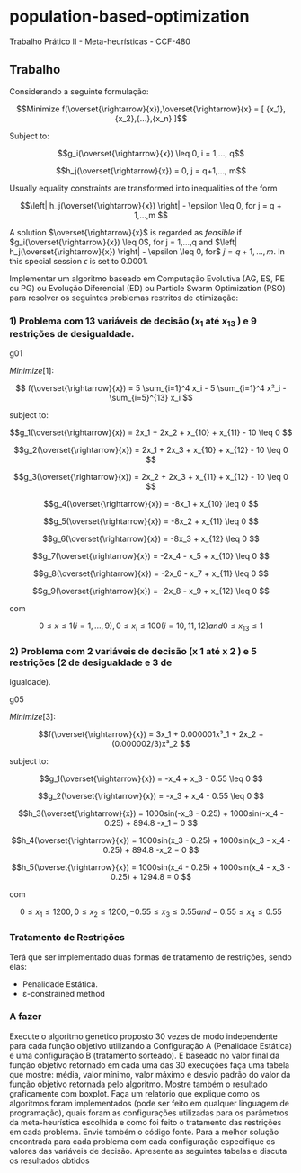 # population-based-optimization
Trabalho Prático II - Meta-heurísticas - CCF-480

## Trabalho

Considerando a seguinte formulação:

<center>

$$Minimize f(\overset{\rightarrow}{x}),\overset{\rightarrow}{x} = [ {x_1},{x_2},{...},{x_n} ]$$

</center>

Subject to:

<center>

$$g_i(\overset{\rightarrow}{x}) \leq 0, i = 1,..., q$$

$$h_j(\overset{\rightarrow}{x}) = 0, j = q+1,..., m$$

</center>

Usually equality constraints are transformed into inequalities of the form

<center>

$$\left| h_j(\overset{\rightarrow}{x}) \right| - \epsilon \leq 0, for j = q + 1,...,m $$

</center>

A solution $\overset{\rightarrow}{x}$ is regarded as *feasible* if $g_i(\overset{\rightarrow}{x}) \leq 0$, for j = 1,...,q  and $\left| h_j(\overset{\rightarrow}{x}) \right| - \epsilon \leq 0, for$ $j = q + 1,...,m$.  In this special session $\epsilon$ is set to  0.0001.


Implementar um algoritmo baseado em Computação Evolutiva (AG, ES, PE ou PG) ou
Evolução Diferencial (ED) ou Particle Swarm Optimization (PSO) para resolver os
seguintes problemas restritos de otimização:

### 1) Problema com 13 variáveis de decisão ($x_1$ até $x_{13}$ ) e 9 restrições de desigualdade.

g01

$Minimize [1]$:

<center>

$$ f(\overset{\rightarrow}{x}) = 5 \sum_{i=1}^4 x_i - 5 \sum_{i=1}^4 x²_i -  \sum_{i=5}^{13} x_i $$

</center>

subject to:

<center>

$$g_1(\overset{\rightarrow}{x})  =  2x_1 + 2x_2 + x_{10} + x_{11} - 10 \leq 0 $$

$$g_2(\overset{\rightarrow}{x}) = 2x_1 + 2x_3 + x_{10} + x_{12} - 10 \leq 0 $$

$$g_3(\overset{\rightarrow}{x}) = 2x_2 + 2x_3 + x_{11} + x_{12} - 10 \leq 0 $$

$$g_4(\overset{\rightarrow}{x}) = -8x_1 + x_{10} \leq 0 $$

$$g_5(\overset{\rightarrow}{x}) = -8x_2 + x_{11} \leq 0 $$

$$g_6(\overset{\rightarrow}{x}) = -8x_3 + x_{12} \leq 0 $$

$$g_7(\overset{\rightarrow}{x}) = -2x_4 - x_5 + x_{10} \leq 0 $$

$$g_8(\overset{\rightarrow}{x}) = -2x_6 - x_7 + x_{11} \leq 0 $$

$$g_9(\overset{\rightarrow}{x}) = -2x_8 - x_9 + x_{12} \leq 0 $$

</center>

com

<center>

$$0 \leq x \leq 1 (i = 1,...,9), 0 \leq  x_i \leq 100  (i = 10, 11, 12) and 0 \leq  x_{13} \leq 1$$

</center>

### 2) Problema com 2 variáveis de decisão (x 1 até x 2 ) e 5 restrições (2 de desigualdade e 3 de
igualdade).

g05

$Minimize [3]$:

<center>

$$f(\overset{\rightarrow}{x}) =  3x_1 + 0.000001x³_1 + 2x_2 + (0.000002/3)x³_2 $$

</center>

subject to:

<center>

$$g_1(\overset{\rightarrow}{x})  =  -x_4 + x_3 - 0.55 \leq 0 $$

$$g_2(\overset{\rightarrow}{x}) = -x_3 + x_4 - 0.55 \leq 0 $$

$$h_3(\overset{\rightarrow}{x}) = 1000sin(-x_3 - 0.25) + 1000sin(-x_4 - 0.25) + 894.8 -x_1   = 0 $$

$$h_4(\overset{\rightarrow}{x}) = 1000sin(x_3 - 0.25) + 1000sin(x_3 - x_4 - 0.25) + 894.8 -x_2   = 0 $$

$$h_5(\overset{\rightarrow}{x}) = 1000sin(x_4 - 0.25) + 1000sin(x_4 - x_3 - 0.25) + 1294.8   = 0 $$

</center>

com

<center>

$$0 \leq x_1 \leq 1200, 0 \leq x_2 \leq 1200, -0.55 \leq x_3 \leq 0.55 and -0.55 \leq x_4 \leq 0.55$$

</center>

### Tratamento de Restrições

Terá que ser implementado duas formas de tratamento de restrições, sendo elas:

- Penalidade Estática.
- ɛ-constrained method


### A fazer

Execute o algoritmo genético proposto 30 vezes de modo independente para cada função
objetivo utilizando a Configuração A (Penalidade Estática) e uma configuração B
(tratamento sorteado). E baseado no valor final da função objetivo retornado em cada uma
das 30 execuções faça uma tabela que mostre: média, valor mínimo, valor máximo e desvio
padrão do valor da função objetivo retornada pelo algoritmo. Mostre também o resultado
graficamente com boxplot. Faça um relatório que explique como os algoritmos foram
implementados (pode ser feito em qualquer linguagem de programação), quais foram
as configurações utilizadas para os parâmetros da meta-heurística escolhida e como foi
feito o tratamento das restrições em cada problema. Envie também o código fonte. Para a
melhor solução encontrada para cada problema com cada configuração especifique
os valores das variáveis de decisão. Apresente as seguintes tabelas e discuta os resultados
obtidos
